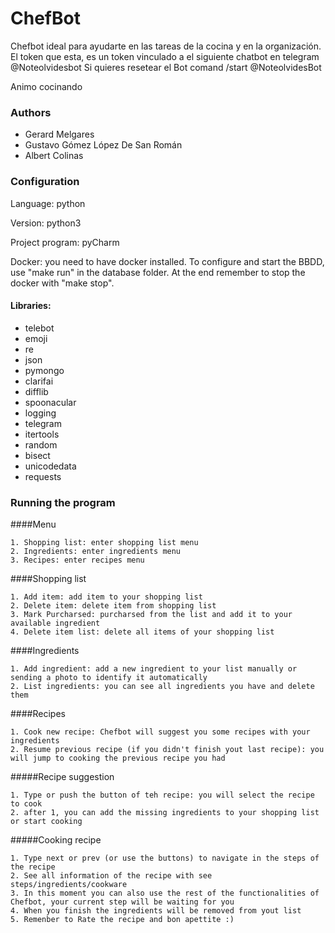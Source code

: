 # ChefBot
Chefbot ideal para ayudarte en las tareas de la cocina y en la organización.
El token que esta, es un token vinculado a el siguiente chatbot en telegram @Noteolvidesbot
Si quieres resetear el Bot comand /start @NoteolvidesBot

Animo cocinando
### Authors
* Gerard Melgares
* Gustavo Gómez López De San Román
* Albert Colinas

### Configuration
Language: python 

Version: python3 

Project program: pyCharm

Docker: you need to have docker installed. To configure and start the BBDD, use "make run" in the database folder.
At the end remember to stop the docker with "make stop".

#### Libraries:
* telebot
* emoji
* re
* json
* pymongo
* clarifai
* difflib
* spoonacular
* logging
* telegram
* itertools
* random
* bisect
* unicodedata
* requests

### Running the program
####Menu
```
1. Shopping list: enter shopping list menu
2. Ingredients: enter ingredients menu
3. Recipes: enter recipes menu
```
####Shopping list
```
1. Add item: add item to your shopping list 
2. Delete item: delete item from shopping list
3. Mark Purcharsed: purcharsed from the list and add it to your available ingredient
4. Delete item list: delete all items of your shopping list
```
####Ingredients
```
1. Add ingredient: add a new ingredient to your list manually or sending a photo to identify it automatically
2. List ingredients: you can see all ingredients you have and delete them
```
####Recipes
```
1. Cook new recipe: Chefbot will suggest you some recipes with your ingredients
2. Resume previous recipe (if you didn't finish yout last recipe): you will jump to cooking the previous recipe you had
```
#####Recipe suggestion
```
1. Type or push the button of teh recipe: you will select the recipe to cook
2. after 1, you can add the missing ingredients to your shopping list or start cooking
```
#####Cooking recipe
```
1. Type next or prev (or use the buttons) to navigate in the steps of the recipe 
2. See all information of the recipe with see steps/ingredients/cookware
3. In this moment you can also use the rest of the functionalities of Chefbot, your current step will be waiting for you
4. When you finish the ingredients will be removed from yout list
5. Remenber to Rate the recipe and bon apettite :)
```

